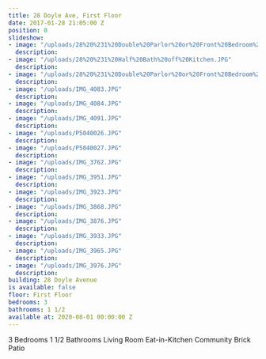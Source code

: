 ```yaml
---
title: 28 Doyle Ave, First Floor
date: 2017-01-28 21:05:00 Z
position: 0
slideshow:
- image: "/uploads/28%20%231%20Double%20Parlor%20or%20Front%20Bedroom%20-%20Copy%20(2).JPG"
  description: 
- image: "/uploads/28%20%231%20Half%20Bath%20off%20Kitchen.JPG"
  description: 
- image: "/uploads/28%20%231%20Double%20Parlor%20or%20Front%20Bedroom%20bay.JPG"
  description: 
- image: "/uploads/IMG_4083.JPG"
  description: 
- image: "/uploads/IMG_4084.JPG"
  description: 
- image: "/uploads/IMG_4091.JPG"
  description: 
- image: "/uploads/P5040026.JPG"
  description: 
- image: "/uploads/P5040027.JPG"
  description: 
- image: "/uploads/IMG_3762.JPG"
  description: 
- image: "/uploads/IMG_3951.JPG"
  description: 
- image: "/uploads/IMG_3923.JPG"
  description: 
- image: "/uploads/IMG_3868.JPG"
  description: 
- image: "/uploads/IMG_3876.JPG"
  description: 
- image: "/uploads/IMG_3933.JPG"
  description: 
- image: "/uploads/IMG_3965.JPG"
  description: 
- image: "/uploads/IMG_3976.JPG"
  description: 
building: 28 Doyle Avenue
is available: false
floor: First Floor
bedrooms: 3
bathrooms: 1 1/2
available at: 2020-08-01 00:00:00 Z
---
```


3 Bedrooms
1 1/2 Bathrooms
Living Room
Eat-in-Kitchen
Community Brick Patio
